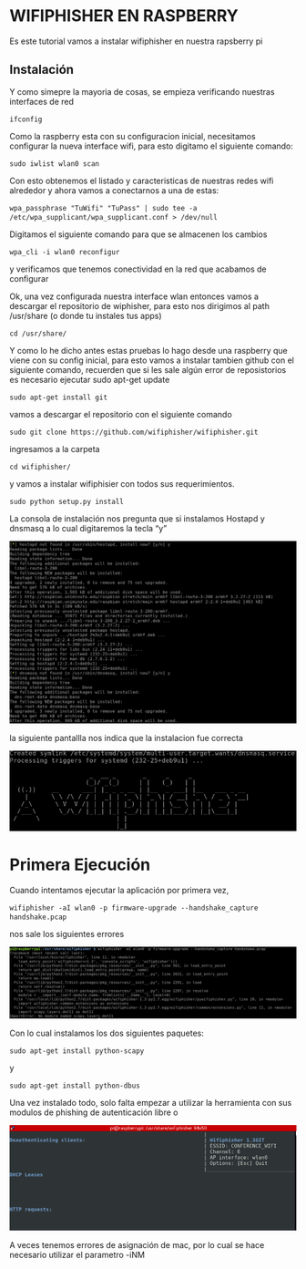 

# WIFIPHISHER EN RASPBERRY


Es este tutorial vamos a instalar wifiphisher en nuestra rapsberry pi


## Instalación


Y como simepre la mayoria de cosas, se empieza verificando nuestras interfaces de red

```
ifconfig
```


Como la raspberry esta con su configuracion inicial, necesitamos configurar la nueva interface wifi, para esto digitamo el siguiente comando:


```
sudo iwlist wlan0 scan
```

Con esto obtenemos el listado y caracteristicas de nuestras redes wifi alrededor y ahora vamos a conectarnos a una de  estas:

```
wpa_passphrase "TuWifi" "TuPass" | sudo tee -a /etc/wpa_supplicant/wpa_supplicant.conf > /dev/null
```

Digitamos el siguiente comando para que se almacenen los cambios

```
wpa_cli -i wlan0 reconfigur
```

y verificamos que tenemos conectividad en la red que acabamos de configurar
 



Ok, una vez configurada nuestra interface wlan entonces vamos a descargar el repositorio de wiphisher, para esto nos dirigimos al path /usr/share (o donde tu instales tus apps)

```
cd /usr/share/
```

Y como lo he dicho antes estas pruebas lo hago desde una raspberry que viene con su config  inicial, para esto vamos a instalar tambien github con el siguiente comando, recuerden que si les sale algún error de reposistorios es necesario ejecutar sudo apt-get update

```
sudo apt-get install git
```

vamos a descargar el repositorio con el siguiente comando

```
sudo git clone https://github.com/wifiphisher/wifiphisher.git
```

ingresamos a la carpeta

```
cd wifiphisher/
```

y vamos a instalar wifiphisier con todos sus requerimientos.

```
sudo python setup.py install
```

La consola de instalación nos pregunta que si instalamos Hostapd y dnsmasq a lo cual digitaremos la tecla “y”

![Error](/img/setup.png)


la siguiente pantallla nos indica que la instalacion fue correcta

![Error](/img/install_ok.png)


# Primera Ejecución


Cuando intentamos ejecutar la aplicación por  primera vez, 

```
wifiphisher -aI wlan0 -p firmware-upgrade --handshake_capture handshake.pcap
```

nos sale los siguientes errores

![Error](/img/error.png)

Con lo cual instalamos los dos siguientes paquetes:

```
sudo apt-get install python-scapy
```

y 

```
sudo apt-get install python-dbus
```


Una vez instalado todo, solo falta empezar a utilizar la herramienta con sus modulos de phishing de autenticación libre o 



![Error](/img/firts.png)


A veces tenemos  errores de asignación de mac, por lo cual  se hace necesario utilizar el parametro -iNM






